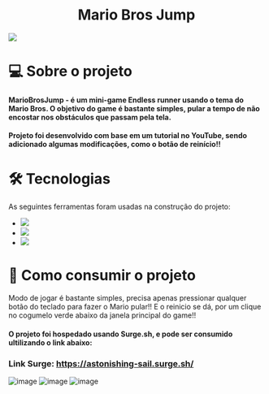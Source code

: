 # <h1 align="center"> Mario Bros Jump </h1>
<img src="https://upload.wikimedia.org/wikipedia/commons/thumb/0/05/Mario_Series_Logo.svg/1280px-Mario_Series_Logo.svg.png"/>

# 💻 Sobre o projeto
#### MarioBrosJump - é um mini-game Endless runner usando o tema do Mario Bros. O objetivo do game é bastante simples, pular a tempo de não encostar nos obstáculos que passam pela tela.
#### Projeto foi desenvolvido com base em um tutorial no YouTube, sendo adicionado algumas modificações, como o botão de reinício!!

# 🛠 Tecnologias
As seguintes ferramentas foram usadas na construção do projeto:

- <img src="https://img.shields.io/badge/JavaScript-F7DF1E?style=for-the-badge&logo=javascript&logoColor=black" /> 
- <img src="https://img.shields.io/badge/HTML-239120?style=for-the-badge&logo=html5&logoColor=white" />  
- <img src="https://img.shields.io/badge/CSS-239120?&style=for-the-badge&logo=css3&logoColor=white" />

# 🚀 Como consumir o projeto

Modo de jogar é bastante simples, precisa apenas pressionar qualquer botão do teclado para fazer o Mario pular!! E o reinicio se dá, por um clique no cogumelo verde abaixo da janela principal do game!!

#### O projeto foi hospedado usando Surge.sh, e pode ser consumido ultilizando o link abaixo:

### Link Surge: https://astonishing-sail.surge.sh/



![image](https://user-images.githubusercontent.com/91287071/174610613-7ebab296-2397-4f73-a90d-e1ffd8bd1a89.png)
![image](https://user-images.githubusercontent.com/91287071/174611061-cc1662b4-eaa6-428d-91a0-a9bd40bcd71c.png)
![image](https://user-images.githubusercontent.com/91287071/174610411-4201a6cc-343f-4459-a1ce-9df9311e71d7.png)
